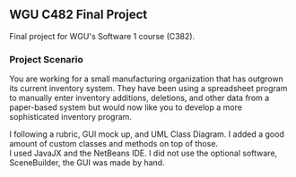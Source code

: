 ## WGU C482 Final Project

Final project for WGU's Software 1 course (C382).

### Project Scenario

You are working for a small manufacturing organization that has outgrown its current inventory system. They have been using a spreadsheet program to manually enter inventory additions, deletions, and other data from a paper-based system but would now like you to develop a more sophisticated inventory program.

I following a rubric, GUI mock up, and UML Class Diagram. I added a good amount of custom classes and methods on top of those.  
I used JavaJX and the NetBeans IDE. I did not use the optional software, SceneBuilder, the GUI was made by hand.
